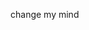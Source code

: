 change my mind
<!--
![](https://komarev.com/ghpvc/?username=pydragon1&label=Profile%20views&color=0e75b6&style=flat)
![](http://github-profile-summary-cards.vercel.app/api/cards/profile-details?username=pydrag0n&theme=dark)
![](http://github-profile-summary-cards.vercel.app/api/cards/stats?username=pydrag0n&theme=dark)
![](http://github-profile-summary-cards.vercel.app/api/cards/repos-per-language?username=pydrag0n&theme=dark)
<a href="https://t.me/pydrag0n">![Telegram](https://img.shields.io/badge/Telegram-2CA5E0?style=for-the-badge&logo=telegram&logoColor=white)</a>-->
